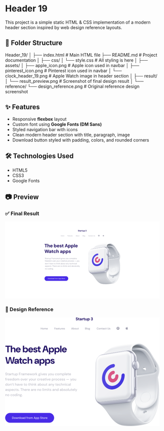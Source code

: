 # Header 19

This project is a simple static HTML & CSS implementation of a modern header section inspired by web design reference layouts.

## 📁 Folder Structure

Header_19/
│
├── index.html # Main HTML file
├── README.md # Project documentation
│
├── css/
│ └── style.css # All styling is here
│
├── assets/
│ ├── apple_icon.png # Apple icon used in navbar
│ ├── pinterest_icon.png # Pinterest icon used in navbar
│ └── clock_header_19.png # Apple Watch image in header section
│
├── result/
│ └── result_preview.png # Screenshot of final design result
│
└── reference/
└── design_reference.png # Original reference design screenshot


## ✨ Features

- Responsive **flexbox** layout
- Custom font using **Google Fonts (DM Sans)**
- Styled navigation bar with icons
- Clean modern header section with title, paragraph, image
- Download button styled with padding, colors, and rounded corners

## 🛠️ Technologies Used

- HTML5
- CSS3
- Google Fonts

## 📷 Preview

### ✅ Final Result  
<img src="result/header_19_result.png" alt="Header 19 My Result" width="500"/>

### 🎯 Design Reference  
<img src="reference/header_19_reference.png" alt="Header 19 Figma Reference" width="500"/>
